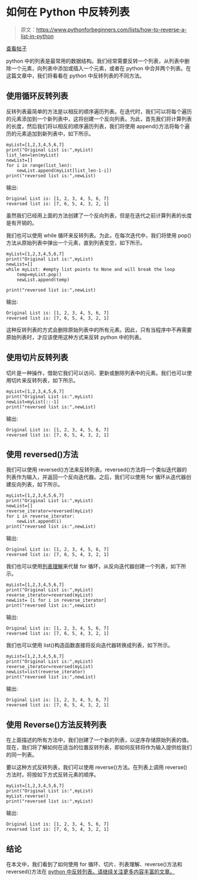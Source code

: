 # 如何在 Python 中反转列表

> 原文：<https://www.pythonforbeginners.com/lists/how-to-reverse-a-list-in-python>

[查看帖子](https://www.pythonforbeginners.com/lists/how-to-reverse-a-list-in-python)

python 中的列表是最常用的数据结构。我们经常需要反转一个列表，从列表中删除一个元素，向列表中添加或插入一个元素，或者在 python 中合并两个列表。在这篇文章中，我们将看看在 python 中反转列表的不同方法。

## 使用循环反转列表

反转列表最简单的方法是以相反的顺序遍历列表。在迭代时，我们可以将每个遍历的元素添加到一个新列表中，这将创建一个反向列表。为此，首先我们将计算列表的长度，然后我们将以相反的顺序遍历列表，我们将使用 append()方法将每个遍历的元素追加到新列表中，如下所示。

```
myList=[1,2,3,4,5,6,7]
print("Original List is:",myList)
list_len=len(myList)
newList=[]
for i in range(list_len):
    newList.append(myList[list_len-1-i])
print("reversed list is:",newList)
```

输出:

```
Original List is: [1, 2, 3, 4, 5, 6, 7]
reversed list is: [7, 6, 5, 4, 3, 2, 1]
```

虽然我们已经用上面的方法创建了一个反向列表，但是在迭代之前计算列表的长度是有开销的。

我们也可以使用 while 循环来反转列表。为此，在每次迭代中，我们将使用 pop()方法从原始列表中弹出一个元素，直到列表变空，如下所示。

```
myList=[1,2,3,4,5,6,7]
print("Original List is:",myList)
newList=[]
while myList: #empty list points to None and will break the loop
    temp=myList.pop()
    newList.append(temp)

print("reversed list is:",newList)
```

输出:

```
Original List is: [1, 2, 3, 4, 5, 6, 7]
reversed list is: [7, 6, 5, 4, 3, 2, 1]
```

这种反转列表的方式会删除原始列表中的所有元素。因此，只有当程序中不再需要原始列表时，才应该使用这种方式来反转 python 中的列表。

## 使用切片反转列表

切片是一种操作，借助它我们可以访问、更新或删除列表中的元素。我们也可以使用切片来反转列表，如下所示。

```
myList=[1,2,3,4,5,6,7]
print("Original List is:",myList)
newList=myList[::-1]
print("reversed list is:",newList)
```

输出:

```
Original List is: [1, 2, 3, 4, 5, 6, 7]
reversed list is: [7, 6, 5, 4, 3, 2, 1]
```

## 使用 reversed()方法

我们可以使用 reversed()方法来反转列表。reversed()方法将一个类似迭代器的列表作为输入，并返回一个反向迭代器。之后，我们可以使用 for 循环从迭代器创建反向列表，如下所示。

```
myList=[1,2,3,4,5,6,7]
print("Original List is:",myList)
newList=[]
reverse_iterator=reversed(myList)
for i in reverse_iterator:
    newList.append(i)
print("reversed list is:",newList)
```

输出:

```
Original List is: [1, 2, 3, 4, 5, 6, 7]
reversed list is: [7, 6, 5, 4, 3, 2, 1]
```

我们也可以使用[列表理解](https://www.pythonforbeginners.com/basics/list-comprehensions-in-python)来代替 for 循环，从反向迭代器创建一个列表，如下所示。

```
myList=[1,2,3,4,5,6,7]
print("Original List is:",myList)
reverse_iterator=reversed(myList)
newList= [i for i in reverse_iterator]
print("reversed list is:",newList)
```

输出:

```
Original List is: [1, 2, 3, 4, 5, 6, 7]
reversed list is: [7, 6, 5, 4, 3, 2, 1]
```

我们也可以使用 list()构造函数直接将反向迭代器转换成列表，如下所示。

```
myList=[1,2,3,4,5,6,7]
print("Original List is:",myList)
reverse_iterator=reversed(myList)
newList=list(reverse_iterator)
print("reversed list is:",newList)
```

输出:

```
Original List is: [1, 2, 3, 4, 5, 6, 7]
reversed list is: [7, 6, 5, 4, 3, 2, 1]
```

## 使用 Reverse()方法反转列表

在上面描述的所有方法中，我们创建了一个新的列表，以逆序存储原始列表的值。现在，我们将了解如何在适当的位置反转列表，即如何反转将作为输入提供给我们的同一列表。

要以这种方式反转列表，我们可以使用 reverse()方法。在列表上调用 reverse()方法时，将按如下方式反转元素的顺序。

```
myList=[1,2,3,4,5,6,7]
print("Original List is:",myList)
myList.reverse()
print("reversed list is:",myList)
```

输出:

```
Original List is: [1, 2, 3, 4, 5, 6, 7]
reversed list is: [7, 6, 5, 4, 3, 2, 1]
```

## 结论

在本文中，我们看到了如何使用 for 循环、切片、列表理解、reverse()方法和 reversed()方法在 [python 中反转列表。请继续关注更多内容丰富的文章。](https://www.pythonforbeginners.com/loops/for-while-and-nested-loops-in-python)